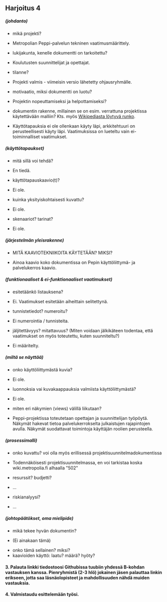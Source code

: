 ## Harjoitus 4 ##

##### (johdanto)
- mikä projekti?
* Metropolian Peppi-palvelun tekninen vaatimusmäärittely.
- lukijakunta, kenelle dokumentti on tarkoitettu?
* Koulutusten suunnittelijat ja opettajat.
- tilanne?
* Projekti valmis - viimeisin versio lähetetty ohjausryhmälle.
- motivaatio, miksi dokumentti on luotu?
* Projektin nopeuttamiseksi ja helpottamiseksi?
- dokumentin rakenne, millainen se on esim. verrattuna projektissa käytettävään malliin? Kts. myös [Wikipediasta löytyvä runko](http://fi.wikipedia.org/wiki/Ohjelmiston_vaatimusm%C3%A4%C3%A4rittely).
* Käyttötapauksia ei ole ollenkaan käyty läpi, arkkitehtuuri on perusteellisesti käyty läpi. Vaatimuksissa on lueteltu vain ei-toiminnalliset vaatimukset.


##### (käyttötapaukset)
- mitä sillä voi tehdä?
* En tiedä.
- käyttötapauskaavio(t)?
* Ei ole.
- kuinka yksityiskohtaisesti kuvattu?
* Ei ole.
- skenaariot? tarinat?
* Ei ole.

##### (järjestelmän yleisrakenne) 
- MITÄ KAAVIOTEKNIIKOITA KÄYTETÄÄN? MIKSI?
* Ainoa kaavio koko dokumentissa on Pepin käyttöliittymä- ja palvelukerros kaavio.

##### (funktionaaliset & ei-funktionaaliset vaatimukset)
- esitetäänkö listauksena?
* Ei. Vaatimukset esitetään aiheittain selitettynä.
- tunnistetiedot? numeroitu?
* Ei numerointia / tunnisteita.
- jäljitettävyys? mitattavuus? (Miten voidaan jälkikäteen todentaa, että vaatimukset on myös toteutettu, kuten suunniteltu?)
* Ei määritelty.

##### (miltä se näyttää)
- onko käyttöliittymästä kuvia?
* Ei ole.
- luonnoksia vai kuvakaappauksia valmiista käyttöliittymästä?
* Ei ole.
- miten eri näkymien (views) välillä liikutaan?
* Peppi-projektissa toteutetaan opettajan ja suunnittelijan työpöytä. Näkymät hakevat
tietoa palvelukerrokselta julkaistujen rajapintojen avulla. Näkymät suodattavat toimintoja
käyttäjän roolien perusteella. 

##### (prosessimalli)
- onko kuvattu? voi olla myös erillisessä projektisuunnitelmadokumentissa
* Todennäköisesti projektisuunnitelmassa, en voi tarkistaa koska wiki.metropolia.fi alhaalla "502"
- resurssit? budjetti?
* ...
- riskianalyysi? 
* ...

##### (johtopäätökset, oma mielipide)
- mikä tekee hyvän dokumentin?
* (Ei ainakaan tämä)
- onko tämä sellainen? miksi?
- kaavioiden käyttö: laatu? määrä? hyöty? 

#### 3. Palauta linkki tiedostoosi Githubissa tuubiin yhdessä B-kohdan vastauksen kanssa. Pienryhmistä (2-3 hlö) jokainen jäsen palauttaa linkin erikseen, jotta saa läsnäolopisteet ja mahdollisuuden nähdä muiden vastauksia.
#### 4. Valmistaudu esittelemään työsi.
